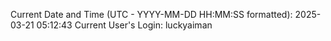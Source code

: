 Current Date and Time (UTC - YYYY-MM-DD HH:MM:SS formatted): 2025-03-21 05:12:43
Current User's Login: luckyaiman
